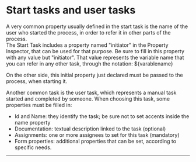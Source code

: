 # Start tasks and user tasks

A very common property usually defined in the start task is the name of the user who started the process, in order to refer it in other parts of the process.  
The Start Task includes a property named "initiator" in the Property Inspector, that can be used for that purpose. Be sure to fill in this property with any value but "initiator". That value represents the variable name that you can refer in any other task, through the notation: ${varablename}

On the other side, this initial property just declared must be passed to the process, when starting it.

Another common task is the user task, which represents a manual task started and completed by someone. When choosing this task, some properties must be filled in:

* Id and Name: they identify the task; be sure not to set accents inside the name property
* Documentation: textual description linked to the task \(optional\)
* Assignments: one or more assignees to set for this task \(mandatory\)
* Form properties: additional properties that can be set, according to specific needs.

---



